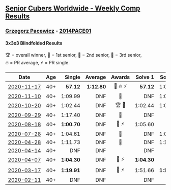 <style>table {white-space: nowrap;}</style>

## [Senior Cubers Worldwide - Weekly Comp Results](/scw-comp/results/)
### [Grzegorz Pacewicz](README.md) - [2014PACE01](https://www.worldcubeassociation.org/persons/2014PACE01?event=333bf)
#### 3x3x3 Blindfolded Results

<span style="white-space: nowrap;">🏆 = overall winner</span>, <span style="white-space: nowrap;">🥇 = 1st senior</span>, <span style="white-space: nowrap;">🥈 = 2nd senior</span>, <span style="white-space: nowrap;">🥉 = 3rd senior</span>, <span style="white-space: nowrap;">🔥 = PR average</span>, <span style="white-space: nowrap;">⚡ = PR single</span>.

| Date | Age | Single | Average | Awards | Solve 1 | Solve 2 | Solve 3 | Video |
| :--: | :--: | --: | --: | :--: | --: | --: | --: | :-- |
| [2020-11-17](../../results/2020-11-17/333bf.md) | 40+ | **57.12** | **1:12.80** | 🥈 🔥 ⚡ | **57.12** | 1:06.05 | 1:35.22 | [Desktop](https://www.facebook.com/events/475710776737006/permalink/478490463125704) / [Mobile](https://m.facebook.com/events/475710776737006?view=permalink&id=478490463125704) |
| [2020-11-10](../../results/2020-11-10/333bf.md) | 40+ | 1:09.99 | DNF | 🥈 | DNF | 1:09.99 | 1:21.51 | [Desktop](https://www.facebook.com/events/971009923382676/permalink/972475749902760) / [Mobile](https://m.facebook.com/events/971009923382676?view=permalink&id=972475749902760) |
| [2020-10-20](../../results/2020-10-20/333bf.md) | 40+ | 1:02.44 | DNF | 🏆 🥇 | 1:02.44 | 1:09.53 | DNF | [Desktop](https://www.facebook.com/events/365280181488304/permalink/370245154325140) / [Mobile](https://m.facebook.com/events/365280181488304?view=permalink&id=370245154325140) |
| [2020-09-29](../../results/2020-09-29/333bf.md) | 40+ | 1:17.40 | DNF | 🥈 | DNF | DNF | 1:17.40 | [Desktop](https://www.facebook.com/events/1294868874190434/permalink/1301041646906490) / [Mobile](https://m.facebook.com/events/1294868874190434?view=permalink&id=1301041646906490) |
| [2020-08-18](../../results/2020-08-18/333bf.md) | 40+ | **1:00.70** | DNF | 🥈 ⚡ | 1:05.60 | DNF | **1:00.70** | [Desktop](https://www.facebook.com/grzegorz.pacewicz/videos/3354554211257596) / [Mobile](https://m.facebook.com/grzegorz.pacewicz/videos/3354554211257596) |
| [2020-07-28](../../results/2020-07-28/333bf.md) | 40+ | 1:04.61 | DNF | 🥉 | DNF | 1:04.61 | DNF | [Desktop](https://www.facebook.com/grzegorz.pacewicz/videos/3295962327116785) / [Mobile](https://m.facebook.com/grzegorz.pacewicz/videos/3295962327116785) |
| [2020-04-28](../../results/2020-04-28/333bf.md) | 40+ | 1:11.73 | DNF | 🥈 | DNF | 1:11.73 | DNF | [Desktop](https://www.facebook.com/events/534758690547855/permalink/537192693637788) / [Mobile](https://m.facebook.com/events/534758690547855?view=permalink&id=537192693637788) |
| [2020-04-14](../../results/2020-04-14/333bf.md) | 40+ | DNF | DNF |  | DNF | DNF | DNF | |
| [2020-04-07](../../results/2020-04-07/333bf.md) | 40+ | **1:04.30** | DNF | 🥈 ⚡ | **1:04.30** | DNF | DNF | [Desktop](https://www.facebook.com/events/258196271885699/permalink/262125944826065) / [Mobile](https://m.facebook.com/events/258196271885699?view=permalink&id=262125944826065) |
| [2020-03-17](../../results/2020-03-17/333bf.md) | 40+ | **1:19.91** | DNF | 🥈 ⚡ | 1:51.66 | **1:19.91** | DNF | [Desktop](https://www.facebook.com/events/616010612582835/permalink/620248352159061) / [Mobile](https://m.facebook.com/events/616010612582835?view=permalink&id=620248352159061) |
| [2020-02-11](../../results/2020-02-11/333bf.md) | 40+ | DNF | DNF |  | DNF | DNF | DNF | |


<!-- Global site tag (gtag.js) - Google Analytics -->
<script async src="https://www.googletagmanager.com/gtag/js?id=UA-86348435-3"></script>
<script>window.dataLayer = window.dataLayer || []; function gtag() {dataLayer.push(arguments);} gtag('js', new Date()); gtag('config', 'UA-86348435-3');</script>
